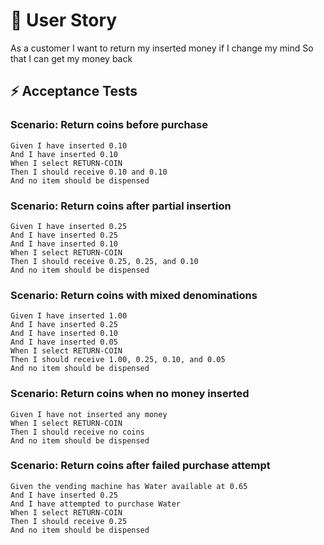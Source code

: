 # 🧚 User Story
As a customer
I want to return my inserted money if I change my mind
So that I can get my money back

## ⚡ Acceptance Tests

### Scenario: Return coins before purchase
```gherkin
Given I have inserted 0.10
And I have inserted 0.10
When I select RETURN-COIN
Then I should receive 0.10 and 0.10
And no item should be dispensed
```

### Scenario: Return coins after partial insertion
```gherkin
Given I have inserted 0.25
And I have inserted 0.25
And I have inserted 0.10
When I select RETURN-COIN
Then I should receive 0.25, 0.25, and 0.10
And no item should be dispensed
```

### Scenario: Return coins with mixed denominations
```gherkin
Given I have inserted 1.00
And I have inserted 0.25
And I have inserted 0.10
And I have inserted 0.05
When I select RETURN-COIN
Then I should receive 1.00, 0.25, 0.10, and 0.05
And no item should be dispensed
```

### Scenario: Return coins when no money inserted
```gherkin
Given I have not inserted any money
When I select RETURN-COIN
Then I should receive no coins
And no item should be dispensed
```

### Scenario: Return coins after failed purchase attempt
```gherkin
Given the vending machine has Water available at 0.65
And I have inserted 0.25
And I have attempted to purchase Water
When I select RETURN-COIN
Then I should receive 0.25
And no item should be dispensed
```
